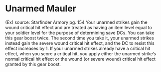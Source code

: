 # Unarmed Mauler 
(Ex)
source: Starfinder Armory pg. 154
Your unarmed strikes gain the wound critical hit effect and are treated as having an item level equal to your soldier level for the purpose of determining save DCs. You can take this gear boost twice. The second time you take it, your unarmed strikes instead gain the severe wound critical hit effect, and the DC to resist this effect increases by 1. If your unarmed strikes already have a critical hit effect, when you score a critical hit, you apply either the unarmed strike’s normal critical hit effect or the wound (or severe wound) critical hit effect granted by this gear boost.

